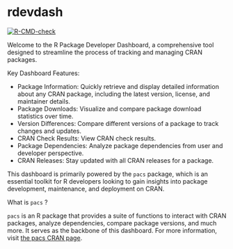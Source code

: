 # rdevdash

[![R-CMD-check](https://github.com/Polkas/rdevdash/actions/workflows/R-CMD-check.yaml/badge.svg)](https://github.com/Polkas/rdevdash/actions/workflows/R-CMD-check.yaml)

Welcome to the R Package Developer Dashboard, a comprehensive tool designed to streamline the process of tracking and managing CRAN packages.

Key Dashboard Features:
- Package Information: Quickly retrieve and display detailed information about any CRAN package, including the latest version, license, and maintainer details.
- Package Downloads: Visualize and compare package download statistics over time.
- Version Differences: Compare different versions of a package to track changes and updates.
- CRAN Check Results: View CRAN check results.
- Package Dependencies: Analyze package dependencies from user and developer perspective.
- CRAN Releases: Stay updated with all CRAN releases for a package.

This dashboard is primarily powered by the `pacs` package, which is an essential toolkit for R developers looking to gain insights into package development, maintenance, and deployment on CRAN.

What is `pacs` ?

`pacs` is an R package that provides a suite of functions to interact with CRAN packages, analyze dependencies, compare package versions, and much more. It serves as the backbone of this dashboard. 
For more information, visit [the pacs CRAN page](https://CRAN.R-project.org/package=pacs).
